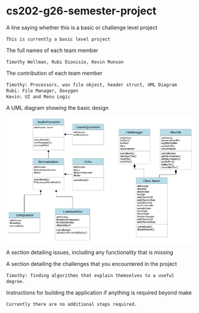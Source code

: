 # cs202-g26-semester-project

A line saying whether this is a basic or challenge level project
    
	This is currently a basic level project


The full names of each team member
	
	Timothy Wellman, Rubi Dionisio, Kevin Munson
    
	
The contribution of each team member
	
	Timothy: Processors, wav file object, header struct, UML Diagram
	Rubi: File Manager, Doxygen
	Kevin: UI and Menu Logic
	
	
	
A UML diagram showing the basic design

![UML Diagram: See g26UML.png](/g26UML.png)



A section detailing issues, including any functionality that is missing




A section detailing the challenges that you encountered in the project

	Timothy: finding algorithms that explain themselves to a useful degree.



Instructions for building the application if anything is required beyond make

	Currently there are no additional steps required.



